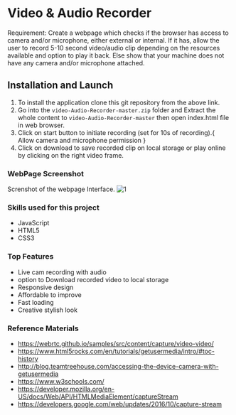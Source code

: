 # Video & Audio Recorder
Requirement: Create a webpage which checks if the browser has access to camera and/or microphone, either external or internal. If it has, allow the user to record 5-10 second video/audio clip depending on the resources available and option to play it back. Else show that your machine does not have any camera and/or microphone attached.

## Installation and Launch

1. To install the application clone this git repository from the above link.
2. Go into the `video-Audio-Recorder-master.zip` folder and Extract the whole content to `video-Audio-Recorder-master` then open index.html file in web browser.
3. Click on start button to initiate recording (set for 10s of recording).{ Allow camera and microphone permission }
4. Click on download to save recorded clip on local storage or play online by clicking on the right video frame.


### WebPage Screenshot 
Screnshot of the webpage Interface.
![1](https://user-images.githubusercontent.com/20582834/45315718-b7c6b980-b552-11e8-81f2-891ce5843db5.png)


### Skills used for this project
- JavaScript
- HTML5
- CSS3

### Top Features 
- Live cam recording with audio
- option to Download recorded video to local storage
- Responsive design
- Affordable to improve
- Fast loading
- Creative stylish look


### Reference Materials
- https://webrtc.github.io/samples/src/content/capture/video-video/
- https://www.html5rocks.com/en/tutorials/getusermedia/intro/#toc-history
- http://blog.teamtreehouse.com/accessing-the-device-camera-with-getusermedia
- https://www.w3schools.com/
- https://developer.mozilla.org/en-US/docs/Web/API/HTMLMediaElement/captureStream
- https://developers.google.com/web/updates/2016/10/capture-stream
